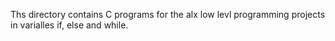 Ths directory contains C programs for the alx low levl programming projects in varialles if, else and while.
